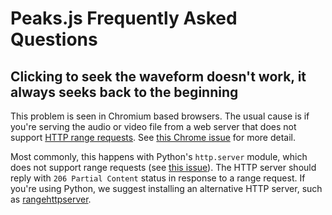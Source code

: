 # Peaks.js Frequently Asked Questions

## Clicking to seek the waveform doesn't work, it always seeks back to the beginning

This problem is seen in Chromium based browsers. The usual cause is if you're serving the audio or video file from a web server that does not support [HTTP range requests](https://developer.mozilla.org/en-US/docs/Web/HTTP/Range_requests). See [this Chrome issue](https://bugs.chromium.org/p/chromium/issues/detail?id=973357) for more detail.

Most commonly, this happens with Python's `http.server` module, which does not support range requests (see [this issue](https://github.com/python/cpython/issues/86809)). The HTTP server should reply with `206 Partial Content` status in response to a range request. If you're using Python, we suggest installing an alternative HTTP server, such as
[rangehttpserver](https://pypi.org/project/rangehttpserver/).
